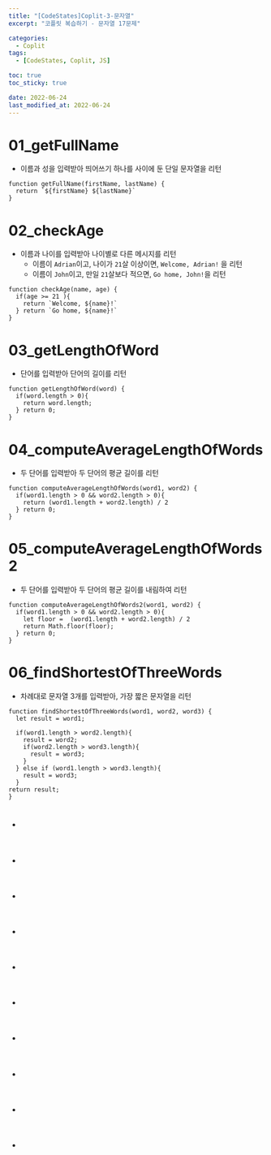 ```yaml
---
title: "[CodeStates]Coplit-3-문자열"
excerpt: "코플릿 복습하기 - 문자열 17문제"

categories:
  - Coplit
tags:
  - [CodeStates, Coplit, JS]

toc: true
toc_sticky: true

date: 2022-06-24
last_modified_at: 2022-06-24
---
```


# 01_getFullName

- 이름과 성을 입력받아 띄어쓰기 하나를 사이에 둔 단일 문자열을 리턴

```
function getFullName(firstName, lastName) {
  return `${firstName} ${lastName}`
}
```

# 02_checkAge

- 이름과 나이를 입력받아 나이별로 다른 메시지를 리턴
  - 이름이 `Adrian`이고, 나이가 `21`살 이상이면, `Welcome, Adrian!` 을 리턴
  - 이름이 `John`이고, 만일 `21`살보다 적으면, `Go home, John!`을 리턴

```
function checkAge(name, age) {
  if(age >= 21 ){
    return `Welcome, ${name}!`
  } return `Go home, ${name}!`
}
```

# 03_getLengthOfWord

- 단어를 입력받아 단어의 길이를 리턴

```
function getLengthOfWord(word) {
  if(word.length > 0){
    return word.length;
  } return 0;
}
```

# 04_computeAverageLengthOfWords

- 두 단어를 입력받아 두 단어의 평균 길이를 리턴

```
function computeAverageLengthOfWords(word1, word2) {
  if(word1.length > 0 && word2.length > 0){
    return (word1.length + word2.length) / 2
  } return 0;
}

```

# 05_computeAverageLengthOfWords2

- 두 단어를 입력받아 두 단어의 평균 길이를 내림하여 리턴

```
function computeAverageLengthOfWords2(word1, word2) {
  if(word1.length > 0 && word2.length > 0){
    let floor =  (word1.length + word2.length) / 2
    return Math.floor(floor);
  } return 0;
}
```

# 06_findShortestOfThreeWords

- 차례대로 문자열 3개를 입력받아, 가장 짧은 문자열을 리턴

```
function findShortestOfThreeWords(word1, word2, word3) {
  let result = word1;

  if(word1.length > word2.length){
    result = word2;
    if(word2.length > word3.length){
      result = word3;
    }
  } else if (word1.length > word3.length){
    result = word3;
  }
return result;
}
```

#

-

```

```

#

-

```

```

#

-

```

```

#

-

```

```

#

-

```

```

#

-

```

```

#

-

```

```

#

-

```

```

#

-

```

```

#

-

```

```
